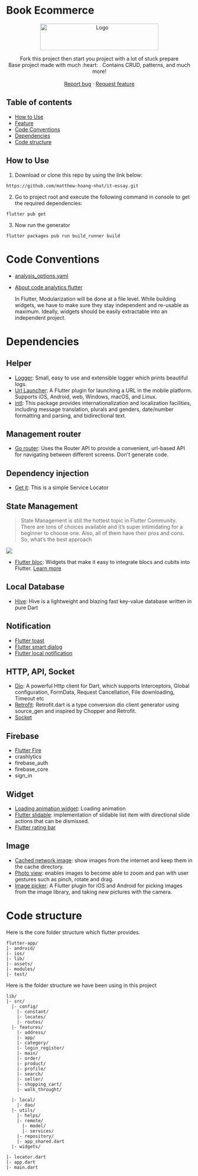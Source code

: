 # Book Ecommerce

<p align="center">
  <a href="https://flutter.io/">
    <img src="https://storage.googleapis.com/cms-storage-bucket/ec64036b4eacc9f3fd73.svg" alt="Logo" width=320 height=72>
  </a>

  <!-- <h3 align="center">Book Ecommerce</h3> -->

  <p align="center">
    Fork this project then start you project with a lot of stuck prepare
    <br>
    Base project made with much  :heart: . Contains CRUD, patterns, and much more!
    <br>
    <br>
    <a href="https://github.com/matthew-hoang-nhat/it-essay/issues/new">Report bug</a>
    ·
    <a href="https://github.com/matthew-hoang-nhat/it-essay/issues/new">Request feature</a>
  </p>
</p>

## Table of contents

- [How to Use](#how-to-use)
- [Feature](#feature)
- [Code Conventions](#code-conventions)
- [Dependencies](#dependencies)
- [Code structure](#code-structure)

## How to Use 

1. Download or clone this repo by using the link below:
  ```
  https://github.com/matthew-hoang-nhat/it-essay.git
  ```
2. Go to project root and execute the following command in console to get the required dependencies: 

  ```
  flutter pub get 
  ```
3. Now run the generator
  ```
  flutter packages pub run build_runner build
  ```
  
# Code Conventions
- [analysis_options.yaml](analysis_options.yaml)
- [About code analytics flutter](https://medium.com/flutter-community/effective-code-in-your-flutter-app-from-the-beginning-e597444e1273)

  In Flutter, Modularization will be done at a file level. While building widgets, we have to make sure they stay independent and re-usable as maximum. Ideally, widgets should be easily extractable into an independent project.


# Dependencies

## Helper
- [Logger](https://pub.dev/packages/logger): Small, easy to use and extensible logger which prints beautiful logs.
- [Url Launcher](https://pub.dev/packages/url_launcher): A Flutter plugin for launching a URL in the mobile platform. Supports iOS, Android, web, Windows, macOS, and Linux.
- [intl](https://pub.dev/packages/intl): This package provides internationalization and localization facilities, including message translation, plurals and genders, date/number formatting and parsing, and bidirectional text.

## Management router
- [Go router](https://pub.dev/packages/go_router): Uses the Router API to provide a convenient, url-based API for navigating between different screens. Don't generate code.

## Dependency injection
- [Get it](https://pub.dev/packages/get_it): This is a simple Service Locator

## State Management
  > State Management is still the hottest topic in Flutter Community. There are tons of choices available and it’s super intimidating for a beginner to choose one. Also, all of them have their pros and cons. So, what’s the best approach

![](resources/images/state.png) 
- [Flutter bloc](https://pub.dev/packages/flutter_bloc): Widgets that make it easy to integrate blocs and cubits into Flutter. [Learn more](https://bloclibrary.dev/#/) 

## Local Database
- [Hive](https://pub.dev/packages/hive): Hive is a lightweight and blazing fast key-value database written in pure Dart

## Notification
- [Flutter toast](https://pub.dev/packages/fluttertoast)
- [Flutter smart dialog](https://pub.dev/packages/flutter_smart_dialog)
- [Flutter local notification](https://pub.dev/packages/flutter_local_notifications)

## HTTP, API, Socket
- [Dio](https://pub.dev/packages/dio): A powerful Http client for Dart, which supports Interceptors, Global configuration, FormData, Request Cancellation, File downloading, Timeout etc
- [Retrofit](https://pub.dev/packages/retrofit): Retrofit.dart is a type conversion dio client generator using source_gen and inspired by Chopper and Retrofit.
- [Socket](https://pub.dev/packages/socket_io_client)

## Firebase
- [Flutter Fire](https://firebase.flutter.dev/)
- crashlytics
- firebase_auth
- firebase_core
- sign_in

## Widget
- [Loading animation widget](https://pub.dev/packages/loading_animation_widget): Loading animation
- [Flutter slidable](https://pub.dev/packages/flutter_slidable): implementation of slidable list item with directional slide actions that can be dismissed.
- [Flutter rating bar](https://pub.dev/packages/flutter_rating_bar)

## Image
- [Cached network image](https://pub.dev/packages/cached_network_image): show images from the internet and keep them in the cache directory.
- [Photo view](https://pub.dev/packages/photo_view): enables images to become able to zoom and pan with user gestures such as pinch, rotate and drag.
- [Image picker](https://pub.dev/packages/image_picker): A Flutter plugin for iOS and Android for picking images from the image library, and taking new pictures with the camera.



# Code structure
Here is the core folder structure which flutter provides.
```
flutter-app/
|- android/
|- ios/
|- lib/
|- assets/
|- modules/
|- test/
```
Here is the folder structure we have been using in this project


```
lib/
|- src/
  |- config/
    |- constant/
    |- locates/
    |- routes/
  |- features/
    |- address/
    |- app/
    |- category/
    |- login_register/
    |- main/
    |- order/
    |- product/
    |- profile/
    |- search/
    |- seller/
    |- shopping_cart/
    |- walk_throught/

  |- local/
    |- dao/
  |- utils/
    |- helps/
    |- remote/
      |- model/
      |- services/
    |- repository/
    |- app_shared.dart
  |- widgets/

|- locator.dart
|- app.dart
|- main.dart
```
